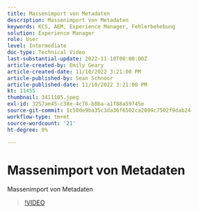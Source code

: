 ```yaml
---
title: Massenimport von Metadaten
description: Massenimport von Metadaten
keywords: KCS, AEM, Experience Manager, Fehlerbehebung
solution: Experience Manager
role: User
level: Intermediate
doc-type: Technical Video
last-substantial-update: 2022-11-10T00:00:00Z
article-created-by: Emily Geary
article-created-date: 11/10/2022 3:21:00 PM
article-published-by: Sean Schnoor
article-published-date: 11/10/2022 3:21:00 PM
kt: 11455
thumbnail: 3411105.jpeg
exl-id: 3257ae45-c38e-4c76-b8ba-a1f88a59745e
source-git-commit: 1c50de9ba35c3da36f6502ca2094c7502f9dab24
workflow-type: tm+mt
source-wordcount: '21'
ht-degree: 0%

---
```


# Massenimport von Metadaten

Massenimport von Metadaten

>[!VIDEO](https://video.tv.adobe.com/v/3411105/?quality=12&learn=on)
